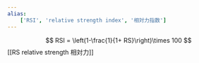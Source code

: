 ```yaml
---
alias:
    ['RSI', 'relative strength index', '相対力指数']
---
```

$$
RSI = \left(1-\frac{1}{1+ RS}\right)\times 100
$$
[[RS relative strength 相対力]]